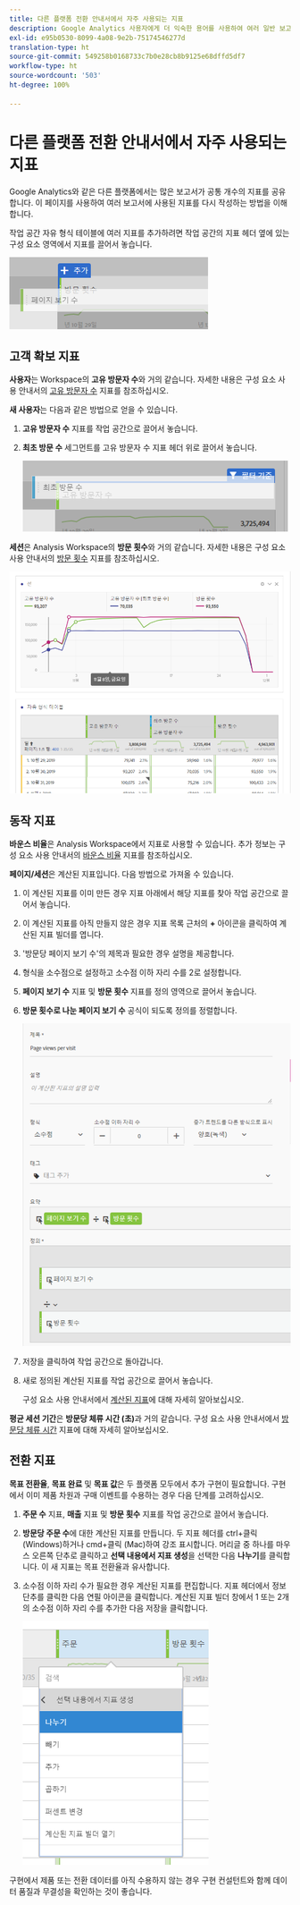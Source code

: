 ```yaml
---
title: 다른 플랫폼 전환 안내서에서 자주 사용되는 지표
description: Google Analytics 사용자에게 더 익숙한 용어를 사용하여 여러 일반 보고서의 지표 데이터를 가져오는 방법을 이해합니다.
exl-id: e95b0530-8099-4a08-9e2b-75174546277d
translation-type: ht
source-git-commit: 549258b0168733c7b0e28cb8b9125e68dffd5df7
workflow-type: ht
source-wordcount: '503'
ht-degree: 100%

---
```


# 다른 플랫폼 전환 안내서에서 자주 사용되는 지표

Google Analytics와 같은 다른 플랫폼에서는 많은 보고서가 공통 개수의 지표를 공유합니다. 이 페이지를 사용하여 여러 보고서에 사용된 지표를 다시 작성하는 방법을 이해합니다.

작업 공간 자유 형식 테이블에 여러 지표를 추가하려면 작업 공간의 지표 헤더 옆에 있는 구성 요소 영역에서 지표를 끌어서 놓습니다.

![추가 지표](/help/technotes/ga-to-aa/assets/new_metric.png)

## 고객 확보 지표

**사용자**&#x200B;는 Workspace의 **고유 방문자 수**&#x200B;와 거의 같습니다. 자세한 내용은 구성 요소 사용 안내서의 [고유 방문자 수](/help/components/metrics/unique-visitors.md) 지표를 참조하십시오.

**새 사용자**&#x200B;는 다음과 같은 방법으로 얻을 수 있습니다.

1. **고유 방문자 수** 지표를 작업 공간으로 끌어서 놓습니다.
2. **최초 방문 수** 세그먼트를 고유 방문자 수 지표 헤더 위로 끌어서 놓습니다.

   ![최초 방문](../assets/first_time_visits.png)

**세션**&#x200B;은 Analysis Workspace의 **방문 횟수**&#x200B;와 거의 같습니다. 자세한 내용은 구성 요소 사용 안내서의 [방문 횟수](/help/components/metrics/visits.md) 지표를 참조하십시오.

![고객 확보 지표](../assets/acquisition_metrics.png)

## 동작 지표

**바운스 비율**&#x200B;은 Analysis Workspace에서 지표로 사용할 수 있습니다. 추가 정보는 구성 요소 사용 안내서의 [바운스 비율](/help/components/metrics/bounce-rate.md) 지표를 참조하십시오.

**페이지/세션**&#x200B;은 계산된 지표입니다. 다음 방법으로 가져올 수 있습니다.

1. 이 계산된 지표를 이미 만든 경우 지표 아래에서 해당 지표를 찾아 작업 공간으로 끌어서 놓습니다.
2. 이 계산된 지표를 아직 만들지 않은 경우 지표 목록 근처의 **+** 아이콘을 클릭하여 계산된 지표 빌더를 엽니다.
3. &#39;방문당 페이지 보기 수&#39;의 제목과 필요한 경우 설명을 제공합니다.
4. 형식을 소수점으로 설정하고 소수점 이하 자리 수를 2로 설정합니다.
5. **페이지 보기 수** 지표 및 **방문 횟수** 지표를 정의 영역으로 끌어서 놓습니다.
6. **방문 횟수로 나눈 페이지 보기 수** 공식이 되도록 정의를 정렬합니다.

   ![방문당 페이지 보기 수](/help/technotes/ga-to-aa/assets/page_views_per_visit.png)

7. 저장을 클릭하여 작업 공간으로 돌아갑니다.
8. 새로 정의된 계산된 지표를 작업 공간으로 끌어서 놓습니다.

   구성 요소 사용 안내서에서 [계산된 지표](/help/components/c-calcmetrics/cm-overview.md)에 대해 자세히 알아보십시오.

**평균 세션 기간**&#x200B;은 **방문당 체류 시간 (초)**&#x200B;과 거의 같습니다. 구성 요소 사용 안내서에서 [방문당 체류 시간](/help/components/metrics/time-spent-per-visit.md) 지표에 대해 자세히 알아보십시오.

## 전환 지표

**목표 전환율**, **목표 완료** 및 **목표 값**&#x200B;은 두 플랫폼 모두에서 추가 구현이 필요합니다. 구현에서 이미 제품 차원과 구매 이벤트를 수용하는 경우 다음 단계를 고려하십시오.

1. **주문 수** 지표, **매출** 지표 및 **방문 횟수** 지표를 작업 공간으로 끌어서 놓습니다.
1. **방문당 주문 수**&#x200B;에 대한 계산된 지표를 만듭니다. 두 지표 헤더를 ctrl+클릭 (Windows)하거나 cmd+클릭 (Mac)하여 강조 표시합니다. 머리글 중 하나를 마우스 오른쪽 단추로 클릭하고 **선택 내용에서 지표 생성**&#x200B;을 선택한 다음 **나누기**&#x200B;를 클릭합니다. 이 새 지표는 목표 전환율과 유사합니다.
1. 소수점 이하 자리 수가 필요한 경우 계산된 지표를 편집합니다. 지표 헤더에서 정보 단추를 클릭한 다음 연필 아이콘을 클릭합니다. 계산된 지표 빌더 창에서 1 또는 2개의 소수점 이하 자리 수를 추가한 다음 저장을 클릭합니다.

   ![방문당 주문 수](/help/technotes/ga-to-aa/assets/orders_per_visit.png)

구현에서 제품 또는 전환 데이터를 아직 수용하지 않는 경우 구현 컨설턴트와 함께 데이터 품질과 무결성을 확인하는 것이 좋습니다.
